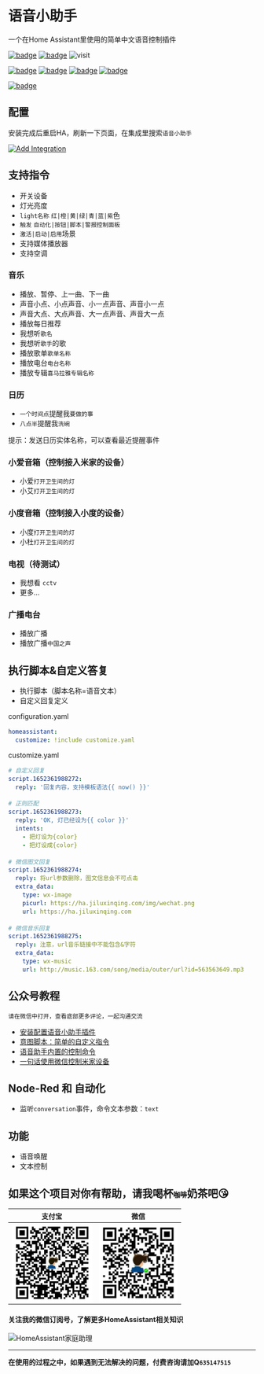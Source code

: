 # 语音小助手

一个在Home Assistant里使用的简单中文语音控制插件

[![badge](https://img.shields.io/badge/Home-Assistant-%23049cdb)](https://www.home-assistant.io/)
[![badge](https://img.shields.io/badge/HACS-Custom-41BDF5.svg)](https://github.com/hacs/integration)
![visit](https://visitor-badge.laobi.icu/badge?page_id=shaonianzhentan.conversation&left_text=visit)

[![badge](https://img.shields.io/badge/Conversation-语音小助手-049cdb?logo=homeassistant&style=for-the-badge)](https://github.com/shaonianzhentan/conversation)
[![badge](https://img.shields.io/badge/Windows-家庭助理-blue?logo=windows&style=for-the-badge)](https://www.microsoft.com/zh-cn/store/productId/9n2jp5z9rxx2)
[![badge](https://img.shields.io/badge/wechat-微信控制-6cae6a?logo=wechat&style=for-the-badge)](https://github.com/shaonianzhentan/ha_wechat)
[![badge](https://img.shields.io/badge/android-家庭助理-purple?logo=android&style=for-the-badge)](https://github.com/shaonianzhentan/ha_app)


[![badge](https://img.shields.io/badge/QQ交流群-61417349-76beff?logo=tencentqq&style=for-the-badge)](https://qm.qq.com/cgi-bin/qm/qr?k=aoYbEJzQ8MiieLhvQfhE_Ck1vLENuErf&jump_from=webapi&authKey=FT+TXsLXVNUtYY9G0q82vrBTxVT8axAg2C/tP9U1x9JioabEAbzVB7sPVGy/nIHN)

## 配置

安装完成后重启HA，刷新一下页面，在集成里搜索`语音小助手`

[![Add Integration](https://my.home-assistant.io/badges/config_flow_start.svg)](https://my.home-assistant.io/redirect/config_flow_start?domain=conversation_assistant)

## 支持指令
- 开关设备
- 灯光亮度
- `light名称` `红|橙|黄|绿|青|蓝|紫`色
- `触发` `自动化|按钮|脚本|警报控制面板`
- `激活|启动|启用`场景
- 支持媒体播放器
- 支持空调

### 音乐

- 播放、暂停、上一曲、下一曲
- 声音小点、小点声音、小一点声音、声音小一点
- 声音大点、大点声音、大一点声音、声音大一点
- 播放每日推荐
- 我想听`歌名`
- 我想听`歌手`的歌
- 播放歌单`歌单名称`
- 播放电台`电台名称`
- 播放专辑`喜马拉雅专辑名称`

### 日历

- `一个时间点`提醒我`要做的事`
- `八点半`提醒我`洗碗`

提示：发送日历实体名称，可以查看最近提醒事件

### 小爱音箱（控制接入米家的设备）

- 小爱`打开卫生间的灯`
- 小艾`打开卫生间的灯`

### 小度音箱（控制接入小度的设备）

- 小度`打开卫生间的灯`
- 小杜`打开卫生间的灯`

### 电视（待测试）

- 我想看 `cctv`
- 更多...

### 广播电台

- 播放广播
- 播放广播`中国之声`

## 执行脚本&自定义答复
- 执行脚本（脚本名称=语音文本）
- 自定义回复定义

configuration.yaml
```yaml
homeassistant:
  customize: !include customize.yaml
```

customize.yaml
```yaml
# 自定义回复
script.1652361988272:
  reply: '回复内容，支持模板语法{{ now() }}'

# 正则匹配
script.1652361988273:
  reply: 'OK, 灯已经设为{{ color }}'
  intents:
    - 把灯设为{color}
    - 把灯设成{color}

# 微信图文回复
script.1652361988274:
  reply: 将url参数删除，图文信息会不可点击
  extra_data:
    type: wx-image
    picurl: https://ha.jiluxinqing.com/img/wechat.png
    url: https://ha.jiluxinqing.com

# 微信音乐回复
script.1652361988275:
  reply: 注意，url音乐链接中不能包含&字符
  extra_data:
    type: wx-music
    url: http://music.163.com/song/media/outer/url?id=563563649.mp3
```

## 公众号教程

`请在微信中打开，查看底部更多评论，一起沟通交流`
- [安装配置语音小助手插件](https://mp.weixin.qq.com/s/aRqxIvITqDdjQYB3lBZ5tg)
- [意图脚本：简单的自定义指令](https://mp.weixin.qq.com/s/kzw1Rfvtx5lF3UyGfcNU9g)
- [语音助手内置的控制命令](https://mp.weixin.qq.com/s/vNQk6YjP6q9d4RZgrzMnRA)
- [一句话使用微信控制米家设备](https://mp.weixin.qq.com/s/k8AipEMZZwGrZx5zVBrBnQ)


## Node-Red 和 自动化
- 监听`conversation`事件，命令文本参数：`text`

## 功能

- 语音唤醒
- 文本控制

## 如果这个项目对你有帮助，请我喝杯<del style="font-size: 14px;">咖啡</del>奶茶吧😘
|支付宝|微信|
|---|---|
<img src="https://github.com/shaonianzhentan/image/raw/main/ha_wechat/pay_alipay.png" align="left" height="160" alt="支付宝" title="支付宝">  |  <img src="https://github.com/shaonianzhentan/image/raw/main/ha_wechat/pay_wechat.png" align="left" height="160" alt="微信支付" title="微信">

#### 关注我的微信订阅号，了解更多HomeAssistant相关知识
<img src="https://ha.jiluxinqing.com/img/wechat-channel.png" height="160" alt="HomeAssistant家庭助理" title="HomeAssistant家庭助理"> 

---
**在使用的过程之中，如果遇到无法解决的问题，付费咨询请加Q`635147515`**